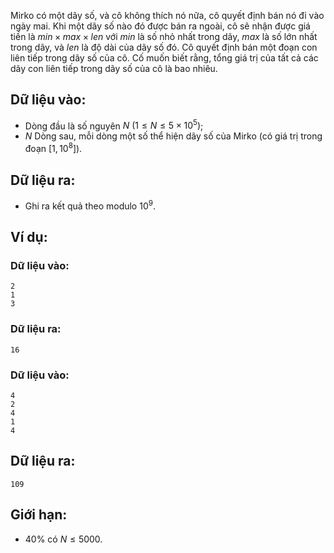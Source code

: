 Mirko có một dãy số, và cô không thích nó nữa, cô quyết định bán nó đi vào ngày mai. Khi một dãy số nào đó được bán ra ngoài, cô sẽ nhận được giá tiền là $min × max × len$ với $min$ là số nhỏ nhất trong dãy, $max$ là số lớn nhất trong dãy, và $len$ là độ dài của dãy số đó. Cô quyết định bán một đoạn con liên tiếp trong dãy số của cô. Cố muốn biết rằng, tổng giá trị của tất cả các dãy con liên tiếp trong dãy số của cô là bao nhiêu. 

## Dữ liệu vào:
- Dòng đầu là số nguyên $N\ (1≤N≤5×10^5)$;
- $N$ Dòng sau, mỗi dòng một số thể hiện dãy số của Mirko (có giá trị trong đoạn $[1, 10^8])$.

## Dữ liệu ra:
- Ghi ra kết quả theo modulo $10^9$.

## Ví dụ:
### Dữ liệu vào:
```
2
1
3
```

### Dữ liệu ra:
```
16
```

### Dữ liệu vào:
```
4
2
4
1
4
```

## Dữ liệu ra:
```
109
```

## Giới hạn:
- $40\%$ có $N≤5000$.